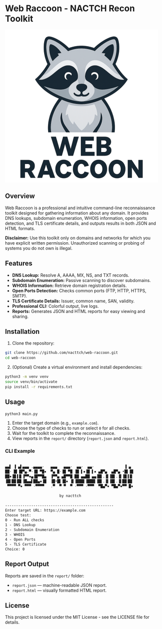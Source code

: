 # Web Raccoon - NACTCH Recon Toolkit

![Web Raccoon](web-raccoon.png)

## Overview

Web Raccoon is a professional and intuitive command-line reconnaissance toolkit designed for gathering information about any domain. It provides DNS lookups, subdomain enumeration, WHOIS information, open ports detection, and TLS certificate details, and outputs results in both JSON and HTML formats.

**Disclaimer:** Use this toolkit only on domains and networks for which you have explicit written permission. Unauthorized scanning or probing of systems you do not own is illegal.

## Features

* **DNS Lookup:** Resolve A, AAAA, MX, NS, and TXT records.
* **Subdomain Enumeration:** Passive scanning to discover subdomains.
* **WHOIS Information:** Retrieve domain registration details.
* **Open Ports Detection:** Checks common ports (FTP, HTTP, HTTPS, SMTP).
* **TLS Certificate Details:** Issuer, common name, SAN, validity.
* **Professional CLI:** Colorful output, live logs.
* **Reports:** Generates JSON and HTML reports for easy viewing and sharing.

## Installation

1. Clone the repository:

```bash
git clone https://github.com/nacttch/web-raccoon.git
cd web-raccoon
```

2. (Optional) Create a virtual environment and install dependencies:

```bash
python3 -m venv venv
source venv/bin/activate
pip install -r requirements.txt
```

## Usage

```bash
python3 main.py
```

1. Enter the target domain (e.g., `example.com`).
2. Choose the type of checks to run or select `0` for all checks.
3. Wait for the toolkit to complete the reconnaissance.
4. View reports in the `report/` directory (`report.json` and `report.html`).

### CLI Example

```

▄▄▌ ▐ ▄▌▄▄▄ .▄▄▄▄·   ▄▄▄   ▄▄▄·  ▄▄·  ▄▄·              ▐ ▄ 
██· █▌▐█▀▄.▀·▐█ ▀█▪  ▀▄ █·▐█ ▀█ ▐█ ▌▪▐█ ▌▪ ▄█▀▄  ▄█▀▄ •█▌▐█
██▪▐█▐▐▌▐▀▀▪▄▐█▀▀█▄  ▐▀▀▄ ▄█▀▀█ ██ ▄▄██ ▄▄▐█▌.▐▌▐█▌.▐▌▐█▐▐▌
▐█▌██▐█▌▐█▄▄▌██▄▪▐█  ▐█•█▌▐█▪ ▐▌▐███▌▐███▌▐█▌.▐▌▐█▌.▐▌██▐█▌
 ▀▀▀▀ ▀▪ ▀▀▀ ·▀▀▀▀   .▀  ▀ ▀  ▀ ·▀▀▀ ·▀▀▀  ▀█▄▀▪ ▀█▄▀▪▀▀ █▪

                         by nacttch

--------------------------------------------------
Enter target URL: https://example.com
Choose test:
0 - Run ALL checks
1 - DNS Lookup
2 - Subdomain Enumeration
3 - WHOIS
4 - Open Ports
5 - TLS Certificate
Choice: 0
```

## Report Output

Reports are saved in the `report/` folder:

* `report.json` — machine-readable JSON report.
* `report.html` — visually formatted HTML report.

## License

This project is licensed under the MIT License - see the LICENSE file for details.

